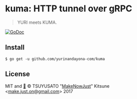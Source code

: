 # kuma: HTTP tunnel over gRPC

> YURI meets KUMA.

[![GoDoc](https://godoc.org/github.com/yurinandayona-com/kuma?status.svg)](https://godoc.org/github.com/yurinandayona-com/kuma)

## Install

```console
$ go get -u github.com/yurinandayona-com/kuma
```

## License

MIT and [:sushi:](https://github.com/MakeNowJust/sushi-ware)
© TSUYUSATO "[MakeNowJust](https://quine.codes)" Kitsune <<make.just.on@gmail.com>> 2017
